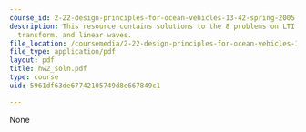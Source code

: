```yaml
---
course_id: 2-22-design-principles-for-ocean-vehicles-13-42-spring-2005
description: This resource contains solutions to the 8 problems on LTI systems, Fourier
  transform, and linear waves.
file_location: /coursemedia/2-22-design-principles-for-ocean-vehicles-13-42-spring-2005/5961df63de67742105749d8e667849c1_hw2_soln.pdf
file_type: application/pdf
layout: pdf
title: hw2_soln.pdf
type: course
uid: 5961df63de67742105749d8e667849c1

---
```

None